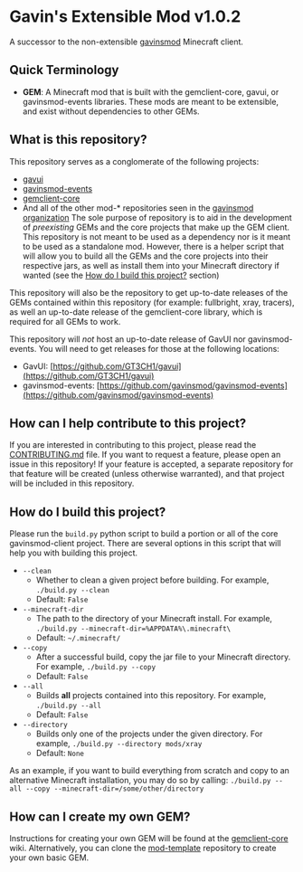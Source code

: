 # Gavin's Extensible Mod v1.0.2

A successor to the non-extensible [gavinsmod](https://github.com/gavinsmod/minecraft-mod) Minecraft client.

## Quick Terminology

- **GEM**: A Minecraft mod that is built with the gemclient-core, gavui, or gavinsmod-events libraries.
  These mods are meant to be extensible, and exist without dependencies to other GEMs.

## What is this repository?

This repository serves as a conglomerate of the following projects:

- [gavui](https://github.com/GT3CH1/gavui)
- [gavinsmod-events](https://github.com/gavinsmod/gavinsmod-events)
- [gemclient-core](https://github.com/gavinsmod/gemclient-core)
- And all of the other mod-* repositories seen in the [gavinsmod organization](https://github.com/gavinsmod)
  The sole purpose of repository is to aid in the development of _preexisting_ GEMs and the core
  projects that make up the GEM client. This repository is not meant to be used as a dependency
  nor is it meant to be used as a standalone mod. However, there is a helper script that will allow you
  to build all the GEMs and the core projects into their respective jars, as well as install them into
  your Minecraft directory if wanted (see the [How do I build this
  project?](#how-do-i-build-this-project) section)

This repository will also be the repository to get up-to-date releases of the
GEMs contained within this repository (for example: fullbright, xray, tracers),
as well an up-to-date release of the gemclient-core library, which is required
for all GEMs to work.

This repository will _not_ host an up-to-date release of GavUI nor
gavinsmod-events. You will need to get releases for those at the following
locations:
- GavUI: [https://github.com/GT3CH1/gavui](https://github.com/GT3CH1/gavui)
- gavinsmod-events: [https://github.com/gavinsmod/gavinsmod-events](https://github.com/gavinsmod/gavinsmod-events)

## How can I help contribute to this project?

If you are interested in contributing to this project, please read the [CONTRIBUTING.md](CONTRIBUTING.md) file.
If you want to request a feature, please open an issue in this repository! If your feature is accepted,
a separate repository for that feature will be created (unless otherwise warranted), and that project will be included
in this repository.

## How do I build this project?

Please run the `build.py` python script to build a portion or all of the core
gavinsmod-client project. There are several options in this script that will
help you with building this project.
- `--clean`
    - Whether to clean a given project before building. For example, `./build.py
      --clean`
    - Default: `False`
- `--minecraft-dir` 
    - The path to the directory of your Minecraft install. For example, `./build.py
    --minecraft-dir=%APPDATA%\.minecraft\`
    - Default: `~/.minecraft/`
- `--copy`
    - After a successful build, copy the jar file to your Minecraft directory.
      For example, `./build.py --copy`
    - Default: `False`
- `--all`
    - Builds __all__ projects contained into this repository. For example,
      `./build.py --all`
    - Default: `False`
- `--directory`
    - Builds only one of the projects under the given directory. For example,
      `./build.py --directory mods/xray`
    - Default: `None`

As an example, if you want to build everything from scratch and copy to an alternative
Minecraft installation, you may do so by calling: `./build.py --all --copy
--minecraft-dir=/some/other/directory`

## How can I create my own GEM?

Instructions for creating your own GEM will be found at
the [gemclient-core](https://github.com/gavinsmod/gemclient-core/wiki) wiki.
Alternatively, you can clone the [mod-template](https://github.com/gavinsmod/mod-template) repository to create your own
basic GEM.
